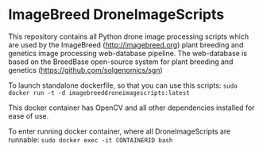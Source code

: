 ImageBreed DroneImageScripts
===

This repository contains all Python drone image processing scripts which are used by the ImageBreed (http://imagebreed.org) plant breeding and genetics image processing web-database pipeline. The web-database is based on the BreedBase open-source system for plant breeding and genetics (https://github.com/solgenomics/sgn)

To launch standalone dockerfile, so that you can use this scripts:
`sudo docker run -t -d imagebreeddroneimagescripts:latest`

This docker container has OpenCV and all other dependencies installed for ease of use.

To enter running docker container, where all DroneImageScripts are runnable:
`sudo docker exec -it CONTAINERID bash`

